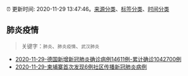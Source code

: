 :alarm_clock: 更新时间: 2020-11-29 13:47:46。[来源分类](../README.md)、[标签分类](../TAGS.md)、[时间分类](../TIMELINE.md)

## 肺炎疫情


> 关键字：`肺炎`、`肺炎疫情`、`武汉肺炎`



- [2020-11-29-德国新增新冠肺炎确诊病例14611例-累计确诊1042700例](http://app.cctv.com/special/cportal/detail/arti/index.html?id=ArtiJd1YtCfNgV4BDA8u8zaO201129&isfromapp=1) 
- [2020-11-29-柬埔寨首次发现6例社区传播新冠肺炎病例](http://app.cctv.com/special/cportal/detail/arti/index.html?id=ArtivCPXyAlNpXzO6RBJ7aHh201129&isfromapp=1) 